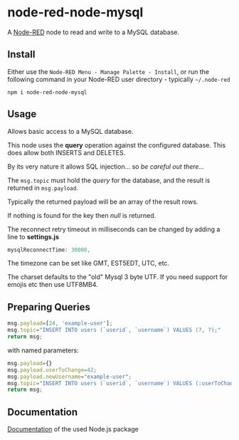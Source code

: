node-red-node-mysql
========================
A <a href="http://nodered.org" target="_new">Node-RED</a> node to read and write to a MySQL database.

Install
-------

Either use the `Node-RED Menu - Manage Palette - Install`, or run the following command in your Node-RED user directory - typically `~/.node-red`

    npm i node-red-node-mysql


Usage
-----

Allows basic access to a MySQL database.

This node uses the **query** operation against the configured database. This does allow both INSERTS and DELETES.

By its very nature it allows SQL injection... so *be careful out there...*

The `msg.topic` must hold the *query* for the database, and the result is returned in `msg.payload`.

Typically the returned payload will be an array of the result rows.

If nothing is found for the key then *null* is returned.

The reconnect retry timeout in milliseconds can be changed by adding a line to **settings.js**
```javascript
mysqlReconnectTime: 30000,
```

The timezone can be set like GMT, EST5EDT, UTC, etc.

The charset defaults to the "old" Mysql 3 byte UTF. If you need support for emojis etc then use UTF8MB4.


Preparing Queries
-----
```javascript
msg.payload=[24, 'example-user'];
msg.topic="INSERT INTO users (`userid`, `username`) VALUES (?, ?);"
return msg;
```

with named parameters:

```javascript
msg.payload={}
msg.payload.userToChange=42;
msg.payload.newUsername="example-user";
msg.topic="INSERT INTO users (`userid`, `username`) VALUES (:userToChange, :newUsername) ON DUPLICATE KEY UPDATE `username`=:newUsername;"
return msg;
```

Documentation
-----
 
<a href="https://www.npmjs.com/package/mysql" target="_new">Documentation</a> of the used Node.js package    
